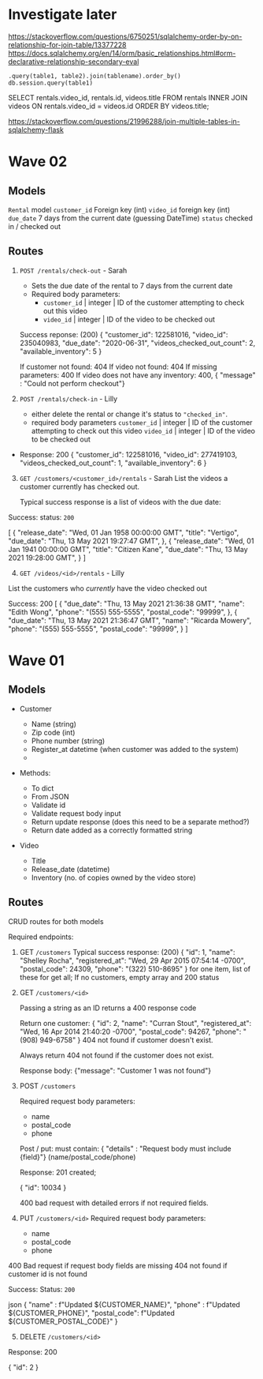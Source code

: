 
# Investigate later
https://stackoverflow.com/questions/6750251/sqlalchemy-order-by-on-relationship-for-join-table/13377228
https://docs.sqlalchemy.org/en/14/orm/basic_relationships.html#orm-declarative-relationship-secondary-eval


`.query(table1, table2).join(tablename).order_by()`
`db.session.query(table1)`

SELECT rentals.video_id, rentals.id, videos.title
FROM rentals
INNER JOIN videos
ON rentals.video_id = videos.id
ORDER BY videos.title;

https://stackoverflow.com/questions/21996288/join-multiple-tables-in-sqlalchemy-flask

# Wave 02
 
## Models
`Rental` model
`customer_id` Foreign key (int)
`video_id` foreign key (int)
`due_date` 7 days from the current date (guessing DateTime)
`status` checked in / checked out

## Routes
1. `POST /rentals/check-out` - Sarah
   - Sets the due date of the rental to 7 days from the current date
   - Required body parameters:
     - `customer_id` | integer | ID of the customer attempting to check out this video
     - `video_id` | integer | ID of the video to be checked out

   Success reponse: (200)
     {
       "customer_id": 122581016,
       "video_id": 235040983,
       "due_date": "2020-06-31",
       "videos_checked_out_count": 2,
       "available_inventory": 5
     }

   If customer not found: 404
   If video not found: 404
   If missing parameters: 400
   If video does not have any inventory: 400, { "message" : "Could not perform checkout"}

2. `POST /rentals/check-in` - Lilly
   - either delete the rental or change it's status to `"checked_in"`.
   - required body parameters 
    `customer_id` | integer | ID of the customer attempting to check out this video
    `video_id` | integer | ID of the video to be checked out

  - Response: 200
    {
    "customer_id": 122581016,
    "video_id": 277419103,
    "videos_checked_out_count": 1,
    "available_inventory": 6
    }

3. `GET /customers/<customer_id>/rentals` - Sarah
   List the videos a customer currently has checked out.

   Typical success response is a list of videos with the due date:

  Success: status: `200` 

  [
      {
          "release_date": "Wed, 01 Jan 1958 00:00:00 GMT",
          "title": "Vertigo",
          "due_date": "Thu, 13 May 2021 19:27:47 GMT",
      },
      {
          "release_date": "Wed, 01 Jan 1941 00:00:00 GMT",
          "title": "Citizen Kane",
          "due_date": "Thu, 13 May 2021 19:28:00 GMT",
      }
  ]

4. `GET /videos/<id>/rentals` - Lilly

  List the customers who _currently_ have the video checked out

  Success: 200
  [
      {
          "due_date": "Thu, 13 May 2021 21:36:38 GMT",
          "name": "Edith Wong",
          "phone": "(555) 555-5555",
          "postal_code": "99999",
      },
      {
          "due_date": "Thu, 13 May 2021 21:36:47 GMT",
          "name": "Ricarda Mowery",
          "phone": "(555) 555-5555",
          "postal_code": "99999",
      }
  ]



# Wave 01

## Models
- Customer
  - Name (string)
  - Zip code (int)
  - Phone number (string)
  - Register_at datetime (when customer was added to the system)
  - 

- Methods:
  - To dict
  - From JSON
  - Validate id
  - Validate request body input
  - Return update response (does this need to be a separate method?)
  - Return date added as a correctly formatted string
  
- Video
  - Title
  - Release_date (datetime)
  - Inventory (no. of copies owned by the video store)

## Routes
CRUD routes for both models

Required endpoints:

1. GET `/customers`
   Typical success response: (200)
  {
    "id": 1,
    "name": "Shelley Rocha",
    "registered_at": "Wed, 29 Apr 2015 07:54:14 -0700",
    "postal_code": 24309,
    "phone": "(322) 510-8695"
  }
  for one item, list of these for get all;
  If no customers, empty array and 200 status

2. GET `/customers/<id>`

    Passing a string as an ID returns a 400 response code

    Return one customer: 
    {
    "id": 2,
    "name": "Curran Stout",
    "registered_at": "Wed, 16 Apr 2014 21:40:20 -0700",
    "postal_code": 94267,
    "phone": "(908) 949-6758"
    }
    404 not found if customer doesn't exist.

    Always return 404 not found if the customer does not exist.

    Response body: 
    {"message": "Customer 1 was not found"}

3. POST `/customers`
   
   Required request body parameters:
   - name
   - postal_code
   - phone


    Post / put:
    must contain: 
    { "details" : "Request body must include {field}"} (name/postal_code/phone)

    Response: 201 created;

    {
    "id": 10034
    }

    400 bad request with detailed errors if not required fields.

4. PUT `/customers/<id>`
   Required request body parameters:
   - name
   - postal_code
   - phone

400 Bad request if request body fields are missing
404 not found if customer id is not found
  
Success:
Status: `200`

json
    { 
    "name" : f"Updated ${CUSTOMER_NAME}",
    "phone" : f"Updated ${CUSTOMER_PHONE}",
    "postal_code": f"Updated ${CUSTOMER_POSTAL_CODE}"
    }


5. DELETE `/customers/<id>`

Response: 200 

{
    "id": 2
}



